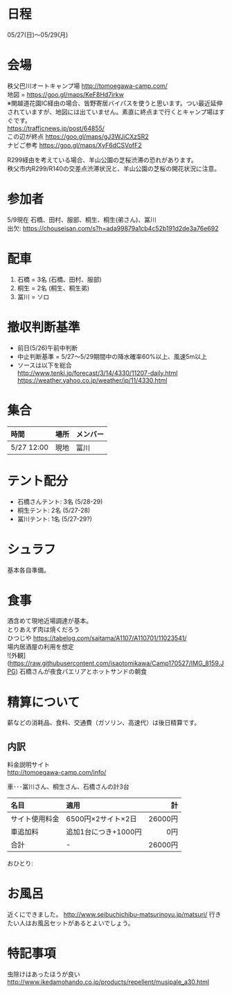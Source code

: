 # 日程
05/27(日)〜05/29(月)

# 会場
秩父巴川オートキャンプ場
http://tomoegawa-camp.com/  
地図 = https://goo.gl/maps/KeF8Hd7irkw   
※関越道花園IC経由の場合、皆野寄居バイパスを使うと思います。つい最近延伸されていますが、地図には出ていません。素直に終点まで行くとキャンプ場はすぐです。  
https://trafficnews.jp/post/64855/  
この辺が終点 https://goo.gl/maps/gJ3WJiCXzSR2  
ナビご参考 https://goo.gl/maps/XyF6dCSVofF2  

R299経由を考えている場合、羊山公園の芝桜渋滞の恐れがあります。  
秩父市内R299/R140の交差点渋滞状況と、羊山公園の芝桜の開花状況に注意。


# 参加者
5/9現在
石橋、田村、服部、桐生、桐生(弟さん)、冨川  
出欠: https://chouseisan.com/s?h=ada99879a1cb4c52b191d2de3a76e692  

# 配車
1. 石橋 = 3名 (石橋、田村、服部)  
2. 桐生 = 2名 (桐生、桐生弟)  
3. 冨川 = ソロ  

# 撤収判断基準
- 前日(5/26)午前中判断  
- 中止判断基準 = 5/27〜5/29期間中の降水確率60%以上、風速5m以上
- ソースは以下を総合    
http://www.tenki.jp/forecast/3/14/4330/11207-daily.html  
https://weather.yahoo.co.jp/weather/jp/11/4330.html 

# 集合
|時間|場所|メンバー|
|:--|:--|:--|
|5/27 12:00|現地|冨川| 

# テント配分
* 石橋さんテント: 3名 (5/28-29)
* 桐生テント: 2名 (5/27-28)
* 冨川テント: 1名 (5/27-29?)

# シュラフ
基本各自準備。

# 食事
酒含めて現地近場調達が基本。  
とりあえず肉は焼くだろう  
ひつじや https://tabelog.com/saitama/A1107/A110701/11023541/  
場内居酒屋の利用を想定   
![外観] (https://raw.githubusercontent.com/isaotomikawa/Camp170527/IMG_8159.JPG)
石橋さんが夜食パエリアとホットサンドの朝食 

# 精算について
薪などの消耗品、食料、交通費（ガソリン、高速代）は後日精算です。  

## 内訳
料金説明サイト  
http://tomoegawa-camp.com/info/

車･･･冨川さん、桐生さん、石橋さんの計3台  

|名目|適用|計|
|:-----|:----|-----:|
|サイト使用料金|6500円×2サイト×2日|26000円|
|車追加料|追加1台につき+1000円|0円|
|合計|-|26000円|

おひとり:


# お風呂
近くにできました。
http://www.seibuchichibu-matsurinoyu.jp/matsuri/
行きたい人はお風呂セットがあるとよいでしょう。

# 特記事項
虫除けはあったほうが良い  
http://www.ikedamohando.co.jp/products/repellent/musipale_a30.html  

